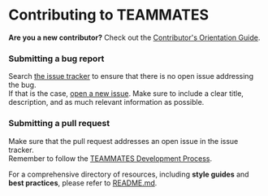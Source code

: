 # Contributing to TEAMMATES
**Are you a new contributor?** Check out the [Contributor's Orientation Guide][COG].

[COG]: /devdocs/orientation-guide.md

### Submitting a bug report
Search [the issue tracker][issue tracker] to ensure that there is no open issue addressing the bug.  
If that is the case, [open a new issue][new issue]. Make sure to include a clear title, description, and as much relevant information as possible.

[issue tracker]: https://github.com/TEAMMATES/teammates/issues
[new issue]: https://github.com/TEAMMATES/teammates/issues/new

### Submitting a pull request
Make sure that the pull request addresses an open issue in the issue tracker.  
Remember to follow the [TEAMMATES Development Process][dev].

[dev]: /devdocs/process.md

For a comprehensive directory of resources, including **style guides** and **best practices**, please refer to [README.md][readme].

[readme]: /README.md

